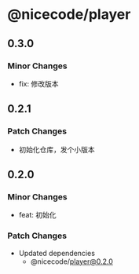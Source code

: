 # @nicecode/player

## 0.3.0

### Minor Changes

- fix: 修改版本

## 0.2.1

### Patch Changes

- 初始化仓库，发个小版本

## 0.2.0

### Minor Changes

- feat: 初始化

### Patch Changes

- Updated dependencies
  - @nicecode/player@0.2.0
